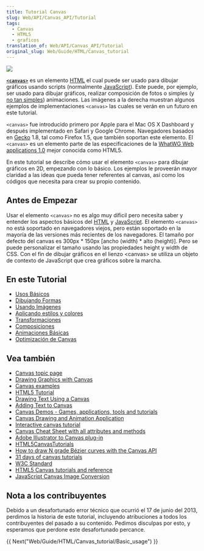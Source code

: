 ```yaml
---
title: Tutorial Canvas
slug: Web/API/Canvas_API/Tutorial
tags:
  - Canvas
  - HTML5
  - graficos
translation_of: Web/API/Canvas_API/Tutorial
original_slug: Web/Guide/HTML/Canvas_tutorial
---
```

[![](https://mdn.mozillademos.org/files/257/Canvas_tut_examples.jpg)](/es/docs/HTML/Canvas)

[**`<canvas>`**](/es/docs/HTML/Canvas) es un elemento [HTML](/es/docs/HTML) el cual puede ser usado para dibujar gráficos usando scripts (normalmente [JavaScript](/es/docs/JavaScript)). Este puede, por ejemplo, ser usado para dibujar gráficos, realizar composición de fotos o simples (y [no tan simples](/es/docs/HTML/Canvas/A_Basic_RayCaster)) animaciones. Las imágenes a la derecha muestran algunos ejemplos de implementaciones `<canvas>` las cuales se verán en un futuro en este tutorial.

`<canvas>` fue introducido primero por Apple para el Mac OS X Dashboard y después implementado en Safari y Google Chrome. Navegadores basados en [Gecko](/es/docs/Gecko) 1.8, tal como Firefox 1.5, que también soportan este elemento. El `<canvas>` es un elemento parte de las especificaciones de la [WhatWG Web applications 1.0](http://www.whatwg.org/specs/web-apps/current-work/) mejor conocida como HTML5.

En este tutorial se describe cómo usar el elemento `<canvas>` para dibujar gráficos en 2D, empezando con lo básico. Los ejemplos le proveerán mayor claridad a las ideas que pueda tener referentes al canvas, así como los códigos que necesita para crear su propio contenido.

## Antes de Empezar

Usar el elemento `<canvas>` no es algo muy díficil pero necesita saber y entender los aspectos básicos del [HTML](/es/docs/HTML) y [JavaScript](/es/docs/JavaScript). El elemento `<canvas>` no está soportado en navegadores viejos, pero están soportado en la mayoría de las versiones más recientes de los navegadores. El tamaño por defecto del canvas es 300px \* 150px [ancho (width) \* alto (height)]. Pero se puede personalizar el tamaño usando las propiedades height y width de CSS. Con el fin de dibujar gráficos en el lienzo \<canvas> se utiliza un objeto de contexto de JavaScript que crea gráficos sobre la marcha.

## En este Tutorial

- [Usos Básicos](/es/docs/Web/Guide/HTML/Canvas_tutorial/Basic_usage)
- [Dibujando Formas](/es/docs/Web/Guide/HTML/Canvas_tutorial/Drawing_shapes)
- [Usando Imágenes](/es/docs/Web/Guide/HTML/Canvas_tutorial/Using_images)
- [Aplicando estilos y colores](/es/docs/Web/Guide/HTML/Canvas_tutorial/Applying_styles_and_colors)
- [Transformaciones](/es/docs/Web/Guide/HTML/Canvas_tutorial/Transformations)
- [Composiciones](/es/docs/Web/Guide/HTML/Canvas_tutorial/Compositing)
- [Animaciones Básicas](/es/docs/Web/Guide/HTML/Canvas_tutorial/Basic_animations)
- [Optimización de Canvas](/es/docs/Web/Guide/HTML/Canvas_tutorial/Optimizing_canvas)

## Vea también

- [Canvas topic page](/es/docs/HTML/Canvas)
- [Drawing Graphics with Canvas](/es/docs/HTML/Canvas/Drawing_Graphics_with_Canvas)
- [Canvas examples](/es/docs/tag/Canvas_examples)
- [HTML5 Tutorial](http://www.html5andcss3.org)
- [Drawing Text Using a Canvas](/es/docs/Drawing_text_using_a_canvas)
- [Adding Text to Canvas](http://developer.apple.com/library/safari/#documentation/AudioVideo/Conceptual/HTML-canvas-guide/AddingText/AddingText.html#//apple_ref/doc/uid/TP40010542-CH6-SW4)
- [Canvas Demos - Games, applications, tools and tutorials](http://www.canvasdemos.com/)
- [Canvas Drawing and Animation Application](http://canvimation.github.com/)
- [Interactive canvas tutorial](http://billmill.org/static/canvastutorial/)
- [Canvas Cheat Sheet with all attributes and methods](http://blog.nihilogic.dk/2009/02/html5-canvas-cheat-sheet.html)
- [Adobe Illustrator to Canvas plug-in](http://visitmix.com/labs/ai2canvas/)
- [HTML5CanvasTutorials](http://www.html5canvastutorials.com/)
- [How to draw N grade Bézier curves with the Canvas API](http://html5tutorial.com/how-to-draw-n-grade-bezier-curve-with-canvas-api)
- [31 days of canvas tutorials](http://creativejs.com/2011/08/31-days-of-canvas-tutorials/)
- [W3C Standard](http://www.w3.org/TR/2dcontext/)
- [HTML5 Canvas tutorials and reference](http://www.tutorialspark.com/html5/HTML5_canvas_Intro.php)
- [JavaScript Canvas Image Conversion](http://davidwalsh.name/convert-canvas-image)

## Nota a los contribuyentes

Debido a un desafortunado error técnico que ocurrió el 17 de junio del 2013, perdimos la historia de este tutorial, incluyendo atribuciones a todos los contribuyentes del pasado a su contenido. Pedimos disculpas por esto, y esperamos que perdone este desafortunado percance.

{{ Next("Web/Guide/HTML/Canvas_tutorial/Basic_usage") }}
